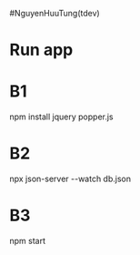#NguyenHuuTung(tdev)

# Run app
# B1
npm install jquery popper.js
# B2
npx json-server --watch db.json
# B3
npm start
